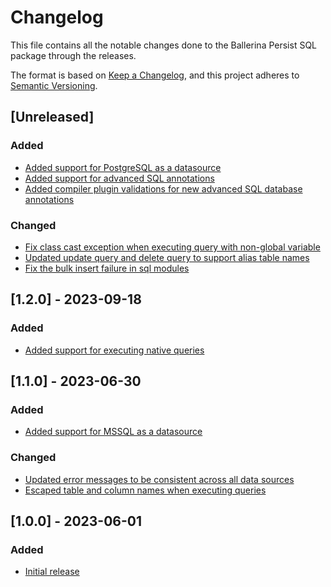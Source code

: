 # Changelog
This file contains all the notable changes done to the Ballerina Persist SQL package through the releases.

The format is based on [Keep a Changelog](https://keepachangelog.com/en/1.0.0/),
and this project adheres to [Semantic Versioning](https://semver.org/spec/v2.0.0.html).

## [Unreleased]

### Added
- [Added support for PostgreSQL as a datasource](https://github.com/ballerina-platform/ballerina-library/issues/5829)
- [Added support for advanced SQL annotations](https://github.com/ballerina-platform/ballerina-library/issues/6013)
- [Added compiler plugin validations for new advanced SQL database annotations](https://github.com/ballerina-platform/ballerina-library/issues/6068)

### Changed
- [Fix class cast exception when executing query with non-global variable](https://github.com/ballerina-platform/persist-tools/issues/311)
- [Updated update query and delete query to support alias table names](https://github.com/ballerina-platform/ballerina-library/issues/6013)
- [Fix the bulk insert failure in sql modules](https://github.com/ballerina-platform/ballerina-library/issues/6563)

## [1.2.0] - 2023-09-18

### Added
- [Added support for executing native queries](https://github.com/ballerina-platform/ballerina-standard-library/issues/4546)

## [1.1.0] - 2023-06-30

### Added
- [Added support for MSSQL as a datasource](https://github.com/ballerina-platform/ballerina-standard-library/issues/4506)

### Changed
- [Updated error messages to be consistent across all data sources](https://github.com/ballerina-platform/ballerina-standard-library/issues/4360)
- [Escaped table and column names when executing queries](https://github.com/ballerina-platform/ballerina-standard-library/issues/4571)

## [1.0.0] - 2023-06-01

### Added
- [Initial release](https://github.com/ballerina-platform/ballerina-standard-library/issues/4488)
